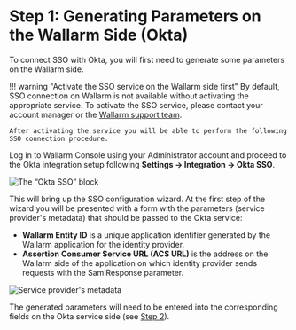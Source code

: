 [img-okta-sso-provider-wl]:     ../../../../images/admin-guides/configuration-guides/sso/okta/okta-sso-provider-wl.png
[img-sp-metadata]:              ../../../../images/admin-guides/configuration-guides/sso/okta/sp-metadata.png

[doc-setup-idp]:                setup-idp.md

#   Step 1: Generating Parameters on the Wallarm Side (Okta)

To connect SSO with Okta, you will first need to generate some parameters on the Wallarm side.

!!! warning "Activate the SSO service on the Wallarm side first"
    By default, SSO connection on Wallarm is not available without activating the appropriate service. To activate the SSO service, please contact your account manager or the [Wallarm support team](mailto:support@wallarm.com).

    After activating the service you will be able to perform the following SSO connection procedure.

Log in to Wallarm Console using your Administrator account and proceed to the Okta integration setup following **Settings → Integration → Okta SSO**.

![The “Okta SSO” block][img-okta-sso-provider-wl]

This will bring up the SSO configuration wizard. At the first step of the wizard you will be presented with a form with the parameters (service provider's metadata) that should be passed to the Okta service:
*   **Wallarm Entity ID** is a unique application identifier generated by the Wallarm application for the identity provider.
*   **Assertion Consumer Service URL (ACS URL)** is the address on the Wallarm side of the application on which identity provider sends requests with the SamlResponse parameter.

![Service provider's metadata][img-sp-metadata]

The generated parameters will need to be entered into the corresponding fields on the Okta service side (see [Step 2][doc-setup-idp]).